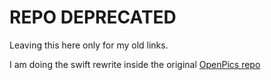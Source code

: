 # REPO DEPRECATED

Leaving this here only for my old links.

I am doing the swift rewrite inside the original [OpenPics repo](https://github.com/pj4533/OpenPics)

